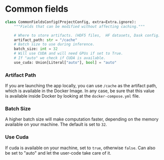 # Common fields

```python
class CommonFieldsConfig(ProjectConfig, extra=Extra.ignore):
    """Fields that can be modified without affecting caching."""

    # Where to store artifacts. (HDF5 files,  HF datasets, Dask config)
    artifact_path: str = "/cache"
    # Batch size to use during inference.
    batch_size: int = 32
    # Will use CUDA and will need GPUs if set to True.
    # If "auto" we check if CUDA is available.
    use_cuda: Union[Literal["auto"], bool] = "auto"
```

### Artifact Path

If you are launching the app locally, you can use `/cache` as the artifact path, which is
available in the Docker Image. In any case, be sure that this value is available inside Docker by looking at the `docker-compose.yml` file.


### Batch Size

A higher batch size will make computation faster, depending on the memory available on your machine. The default is set
to `32`.

### Use Cuda

If cuda is available on your machine, set to `true`, otherwise `false`.
Can also be set to "auto" and let the user-code take care of it.
